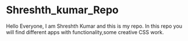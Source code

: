 # Shreshth_kumar_Repo
Hello Everyone, I am Shreshth Kumar and this is my repo.
In this repo you will find different apps with functionality,some creative CSS work.
